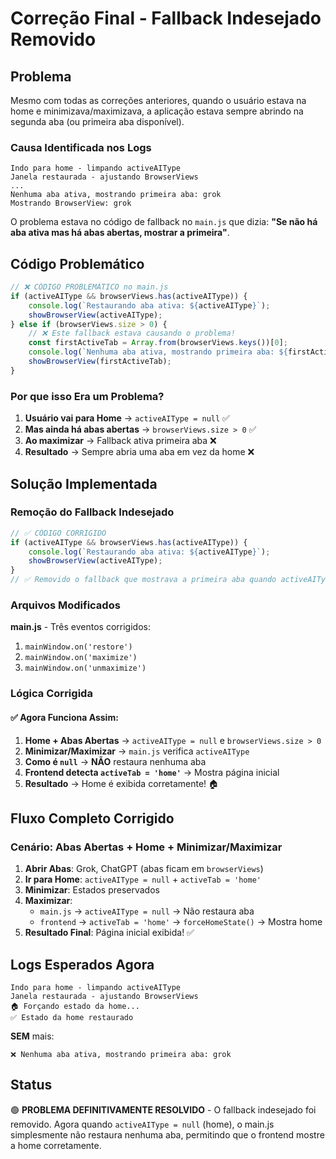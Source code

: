 # Correção Final - Fallback Indesejado Removido

## Problema

Mesmo com todas as correções anteriores, quando o usuário estava na home e minimizava/maximizava, a aplicação estava sempre abrindo na segunda aba (ou primeira aba disponível).

### Causa Identificada nos Logs

```
Indo para home - limpando activeAIType
Janela restaurada - ajustando BrowserViews
...
Nenhuma aba ativa, mostrando primeira aba: grok
Mostrando BrowserView: grok
```

O problema estava no código de fallback no `main.js` que dizia: **"Se não há aba ativa mas há abas abertas, mostrar a primeira"**.

## Código Problemático

```javascript
// ❌ CÓDIGO PROBLEMÁTICO no main.js
if (activeAIType && browserViews.has(activeAIType)) {
    console.log(`Restaurando aba ativa: ${activeAIType}`);
    showBrowserView(activeAIType);
} else if (browserViews.size > 0) {
    // ❌ Este fallback estava causando o problema!
    const firstActiveTab = Array.from(browserViews.keys())[0];
    console.log(`Nenhuma aba ativa, mostrando primeira aba: ${firstActiveTab}`);
    showBrowserView(firstActiveTab);
}
```

### Por que isso Era um Problema?

1. **Usuário vai para Home** → `activeAIType = null` ✅
2. **Mas ainda há abas abertas** → `browserViews.size > 0` ✅
3. **Ao maximizar** → Fallback ativa primeira aba ❌
4. **Resultado** → Sempre abria uma aba em vez da home ❌

## Solução Implementada

### Remoção do Fallback Indesejado

```javascript
// ✅ CÓDIGO CORRIGIDO
if (activeAIType && browserViews.has(activeAIType)) {
    console.log(`Restaurando aba ativa: ${activeAIType}`);
    showBrowserView(activeAIType);
}
// ✅ Removido o fallback que mostrava a primeira aba quando activeAIType = null
```

### Arquivos Modificados

**main.js** - Três eventos corrigidos:
1. `mainWindow.on('restore')` 
2. `mainWindow.on('maximize')`
3. `mainWindow.on('unmaximize')`

### Lógica Corrigida

#### ✅ **Agora Funciona Assim:**

1. **Home + Abas Abertas** → `activeAIType = null` e `browserViews.size > 0`
2. **Minimizar/Maximizar** → `main.js` verifica `activeAIType`
3. **Como é `null`** → **NÃO** restaura nenhuma aba
4. **Frontend detecta `activeTab = 'home'`** → Mostra página inicial
5. **Resultado** → Home é exibida corretamente! 🏠

## Fluxo Completo Corrigido

### Cenário: Abas Abertas + Home + Minimizar/Maximizar

1. **Abrir Abas**: Grok, ChatGPT (abas ficam em `browserViews`)
2. **Ir para Home**: `activeAIType = null` + `activeTab = 'home'`
3. **Minimizar**: Estados preservados
4. **Maximizar**: 
   - `main.js` → `activeAIType = null` → Não restaura aba
   - `frontend` → `activeTab = 'home'` → `forceHomeState()` → Mostra home
5. **Resultado Final**: Página inicial exibida! ✅

## Logs Esperados Agora

```
Indo para home - limpando activeAIType
Janela restaurada - ajustando BrowserViews
🏠 Forçando estado da home...
✅ Estado da home restaurado
```

**SEM** mais:
```
❌ Nenhuma aba ativa, mostrando primeira aba: grok
```

## Status

🟢 **PROBLEMA DEFINITIVAMENTE RESOLVIDO** - O fallback indesejado foi removido. Agora quando `activeAIType = null` (home), o main.js simplesmente não restaura nenhuma aba, permitindo que o frontend mostre a home corretamente.
